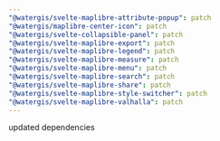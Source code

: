 ```yaml
---
"@watergis/svelte-maplibre-attribute-popup": patch
"@watergis/maplibre-center-icon": patch
"@watergis/svelte-collapsible-panel": patch
"@watergis/svelte-maplibre-export": patch
"@watergis/svelte-maplibre-legend": patch
"@watergis/svelte-maplibre-measure": patch
"@watergis/svelte-maplibre-menu": patch
"@watergis/svelte-maplibre-search": patch
"@watergis/svelte-maplibre-share": patch
"@watergis/svelte-maplibre-style-switcher": patch
"@watergis/svelte-maplibre-valhalla": patch
---
```


updated dependencies

